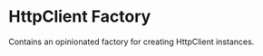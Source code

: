 HttpClient Factory
==================

Contains an opinionated factory for creating HttpClient instances.
